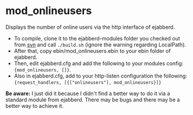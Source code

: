 mod_onlineusers
===============

Displays the number of online users via the http interface of ejabberd. 

* To compile, clone it to the ejabberd-modules folder you checked out from [svn](http://www.ejabberd.im/ejabberd-modules) and call `./build.sh` (ignore the warning regarding LocalPath).
* After that, copy ebin/mod_onlineusers.ebin to your ebin folder of ejabberd.
* Then, edit ejabberd.cfg and add the following to your modules config: `{mod_onlineusers, []}`.
* Also in ejabberd.cfg, add to your http-listen configuration the following: `{request_handlers, [{["onlineusers"], mod_onlineusers}]}`
  

**Be aware:** I just did it because I didn't find a better way to do it via a standard module from ejabberd. There may be bugs and there may be a better way to achieve it.
